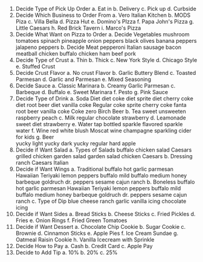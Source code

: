 1. Decide Type of Pick Up Order
    a. Eat in 
    b. Delivery
    c. Pick up
    d. Curbside
2. Decide Which Business to Order From
    a. Vero Italian Kitchen
    b. MODS Piza
    c. Villa Bella
    d. Pizza Hut
    e. Domino's PIzza
    f. Papa John's Pizza
    g. Little Caesars
    h. Red Brick Tavern
    i. Marco's Pizza
3. Decide What Want on Pizza to Order
    a. Decide Vegetables
        mushroom
        tomatoes
        spinach
        pineapple
        onion
        peppers
        black olives
        banana peppers
        jalapeno peppers
    b. Decide Meat
        pepperoni
        Italian sausage
        bacon
        meatball
        chicken
        buffalo chicken
        ham
        beef
        pork
4. Decide Type of Crust 
    a. Thin
    b. Thick
    c. New York Style
    d. Chicago Style
    e. Stuffed Crust
5. Decide Crust Flavor
    a. No crust Flavor
    b. Garlic Buttery Blend
    c. Toasted Parmesan
    d. Garlic and Parmesan
    e. Mixed Seasoning
6. Decide Sauce
    a. Classic Marinara
    b. Creamy Garlic Parmesan
    c. Barbeque
    d. Buffalo
    e. Sweet Marinara
    f. Pesto
    g. Pink Sauce
7. Decide Type of Drink
    a. Soda
        Diet
            diet coke
            diet sprite
            diet cherry coke
            diet root beer
            diet vanilla coke
        Regular 
            coke
            sprite
            cherry coke
            fanta
            root beer
            vanilla coke
        Coke zero
        Birch Beer
    b. Tea
        sweet
        unsweeten
        raspberry
        peach
    c. Milk
        regular
        chocolate
        strawberry
    d. Leamonade
        sweet
        diet
        strawberry
    e. Water
        tap
        bottled
        sparkle 
        flavored sparkle water
    f. Wine
        red
        white
        blush
        Moscat wine
        champagne
        sparkling cider for kids
    g. Beer  
        yucky light
        yucky dark
        yucky regular
        hard apple   
8. Decide if Want Salad
    a. Types of Salads
        buffalo chicken salad
        Caesars
        grilled chicken garden salad
        garden salad
        chicken Caesars
    b. Dressing
        ranch
        Caesars
        Italian
9. Decide if Want Wings
    a. Traditional
        buffalo hot
        garlic parmesan
        Hawaiian Teriyaki
        lemon peppers
        buffalo mild
        buffalo medium
        honey barbeque
        goldruch
        dr. peppers
        sesame
        cajun
        ranch
    b. Boneless
        buffalo hot
        garlic parmesan
        Hawaiian Teriyaki
        lemon peppers
        buffalo mild
        buffalo medium
        honey barbeque
        goldruch
        dr. peppers
        sesame
        cajun
        ranch
    c. Type of Dip
        blue cheese
        ranch
        garlic
        vanilla icing
        chocolate icing
10. Decide if Want Sides
    a. Bread Sticks
    b. Cheese Sticks
    c. Fried Pickles
    d. Fries
    e. Onion Rings
    f. Fried Green Tomatoes
11. Decide if Want Dessert
    a. Chocolate Chip Cookie
    b. Sugar Cookie
    c. Brownie
    d. Cinnamon Sticks
    e. Apple Pies 
    f. Ice Cream Sundae
    g. Oatmeal Raisin Cookie
    h. Vanilla Icecream with Sprinkle
12. Decide How to Pay
    a. Cash
    b. Credit Card
    c. Apple Pay
13. Decide to Add Tip
    a. 10%
    b. 20%
    c. 25%